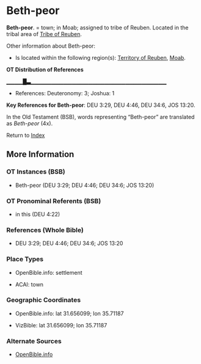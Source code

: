 # Beth-peor
**Beth-peor**. 
= town; in Moab; assigned to tribe of Reuben. 
Located in the tribal area of [Tribe of Reuben](../../../groups/md/acai/Reuben.md). 




Other information about Beth-peor:


* Is located within the following region(s): 
[Territory of Reuben](TerritoryOfReuben.md), [Moab](Moab.md). 


**OT Distribution of References**

▁▁▁▁█▃▁▁▁▁▁▁▁▁▁▁▁▁▁▁▁▁▁▁▁▁▁▁▁▁▁▁▁▁▁▁▁▁▁
* References: Deuteronomy: 3; Joshua: 1



**Key References for Beth-peor**: 
DEU 3:29, DEU 4:46, DEU 34:6, JOS 13:20. 


In the Old Testament (BSB), words representing “Beth-peor” are translated as 
*Beth-peor* (4x). 




Return to [Index](00-Index.md)

## More Information

### OT Instances (BSB)

* Beth-peor (DEU 3:29; DEU 4:46; DEU 34:6; JOS 13:20)



### OT Pronominal Referents (BSB)

* in this (DEU 4:22)



### References (Whole Bible)

* DEU 3:29; DEU 4:46; DEU 34:6; JOS 13:20


### Place Types

* OpenBible.info: settlement

* ACAI: town



### Geographic Coordinates

* OpenBible.info: lat 31.656099; lon 35.71187

* VizBible: lat 31.656099; lon 35.71187



### Alternate Sources

* [OpenBible.info](https://www.openbible.info/geo/ancient/af3ce34)



